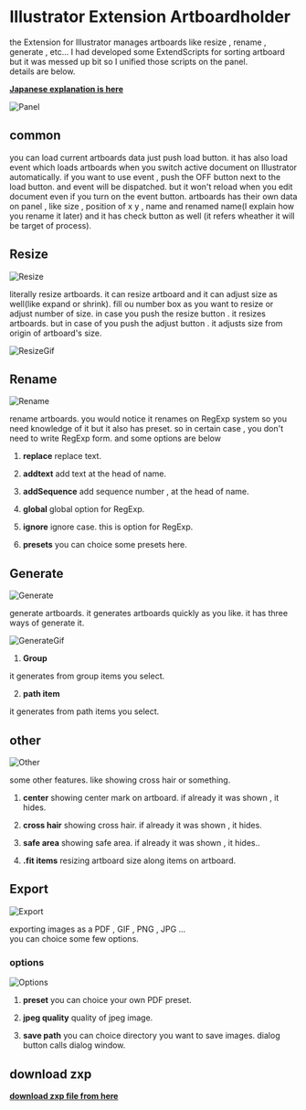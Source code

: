 # Illustrator Extension Artboardholder

the Extension for Illustrator manages artboards
like resize , rename , generate , etc...
I had developed some ExtendScripts for sorting artboard but it was messed up bit so I unified those scripts on the panel.  
details are below.

**[Japanese explanation is here](https://kawano-shuji.com/justdiary/2021/11/25/illustrator-extension-artboardholder/)**

![Panel](./readmeImages/panelCommon.jpg)

## common

you can load current artboards data just push load button.
it has also load event which loads artboards when you switch active document on Illustrator automatically.
if you want to use event , push the OFF button next to the load button. and event will be dispatched.
but it won't reload when you edit document even if you turn on the event button.
artboards has their own data on panel , like size , position of x y , name and renamed name(I explain how you rename it later) and it has check button as well (it refers wheather it will be target of process).

## Resize

![Resize](./readmeImages/Resize.jpg)

literally resize artboards.
it can resize artboard and it can adjust size as well(like expand or shrink).
fill ou number box as you want to resize or adjust number of size.
in case you push the resize button . it resizes artboards. but in case of you push the adjust button . it adjusts size from origin of artboard's size.

![ResizeGif](./readmeImages/resizeGIf.gif)

## Rename

![Rename](./readmeImages/Rename.jpg)

rename artboards.
you would notice it renames on RegExp system so you need knowledge of it but it also has preset.
so in certain case , you don't need to write RegExp form.
and some options are below

1. **replace**
replace text.

2. **addtext**
add text at the head of name.

3. **addSequence**
add sequence number , at the head of name.

4. **global**
global option for RegExp.

5. **ignore**
ignore case. this is option for RegExp.

6. **presets**
you can choice some presets here.

## Generate

![Generate](./readmeImages/Generate.jpg)

generate artboards.
it generates artboards quickly as you like.
it has three ways of generate it.

![GenerateGif](./readmeImages/generate.gif)

1. **Group**

it generates from group items you select.

2. **path item**

it generates from path items you select.

## other

![Other](./readmeImages/Other.jpg)

some other features. like showing cross hair or something.

1. **center**
showing center mark on artboard. if already it was shown , it hides.

2. **cross hair**
showing cross hair. if already it was shown , it hides.

3. **safe area**
showing safe area. if already it was shown , it hides..

4. **.fit items**
resizing artboard size along items on artboard.

## Export

![Export](./readmeImages/Export.jpg)

exporting images as a PDF , GIF , PNG , JPG ...  
you can choice some few options.

### options

![Options](./readmeImages/Options.jpg)

1. **preset**
you can choice your own PDF preset.

2. **jpeg quality**
quality of jpeg image.

3. **save path**
you can choice directory you want to save images. dialog button calls dialog window.


## download zxp

**[download zxp file from here](https://kawano-shuji.com/strage/ArtBoardHolder.zxp)** 